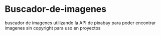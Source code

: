 # Buscador-de-imagenes
buscador de imagenes utilizando la API de pixabay para poder encontrar imagenes sin copyright para uso en proyectos
